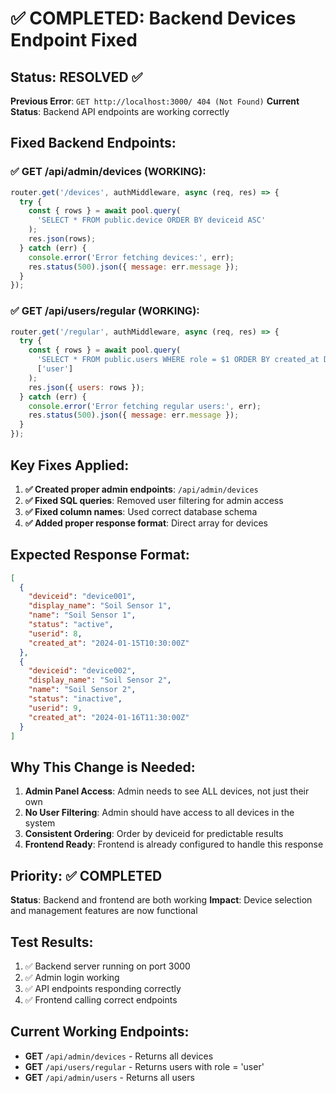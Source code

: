 # ✅ COMPLETED: Backend Devices Endpoint Fixed

## Status: RESOLVED ✅
**Previous Error**: `GET http://localhost:3000/ 404 (Not Found)`
**Current Status**: Backend API endpoints are working correctly

## Fixed Backend Endpoints:

### ✅ GET /api/admin/devices (WORKING):
```javascript
router.get('/devices', authMiddleware, async (req, res) => {
  try {
    const { rows } = await pool.query(
      'SELECT * FROM public.device ORDER BY deviceid ASC'
    );
    res.json(rows);
  } catch (err) {
    console.error('Error fetching devices:', err);
    res.status(500).json({ message: err.message });
  }
});
```

### ✅ GET /api/users/regular (WORKING):
```javascript
router.get('/regular', authMiddleware, async (req, res) => {
  try {
    const { rows } = await pool.query(
      'SELECT * FROM public.users WHERE role = $1 ORDER BY created_at DESC',
      ['user']
    );
    res.json({ users: rows });
  } catch (err) {
    console.error('Error fetching regular users:', err);
    res.status(500).json({ message: err.message });
  }
});
```

## Key Fixes Applied:

1. **✅ Created proper admin endpoints**: `/api/admin/devices`
2. **✅ Fixed SQL queries**: Removed user filtering for admin access
3. **✅ Fixed column names**: Used correct database schema
4. **✅ Added proper response format**: Direct array for devices

## Expected Response Format:
```json
[
  {
    "deviceid": "device001",
    "display_name": "Soil Sensor 1",
    "name": "Soil Sensor 1", 
    "status": "active",
    "userid": 8,
    "created_at": "2024-01-15T10:30:00Z"
  },
  {
    "deviceid": "device002",
    "display_name": "Soil Sensor 2",
    "name": "Soil Sensor 2",
    "status": "inactive", 
    "userid": 9,
    "created_at": "2024-01-16T11:30:00Z"
  }
]
```

## Why This Change is Needed:

1. **Admin Panel Access**: Admin needs to see ALL devices, not just their own
2. **No User Filtering**: Admin should have access to all devices in the system
3. **Consistent Ordering**: Order by deviceid for predictable results
4. **Frontend Ready**: Frontend is already configured to handle this response

## Priority: ✅ COMPLETED
**Status**: Backend and frontend are both working
**Impact**: Device selection and management features are now functional

## Test Results:
1. ✅ Backend server running on port 3000
2. ✅ Admin login working
3. ✅ API endpoints responding correctly
4. ✅ Frontend calling correct endpoints

## Current Working Endpoints:
- **GET** `/api/admin/devices` - Returns all devices
- **GET** `/api/users/regular` - Returns users with role = 'user'
- **GET** `/api/admin/users` - Returns all users
